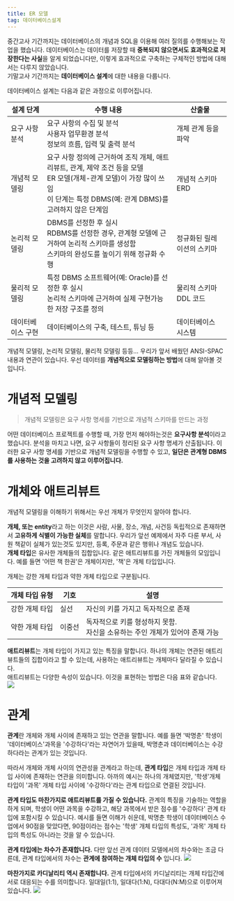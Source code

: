 ```yaml
---
title: ER 모델
tag: 데이터베이스설계
---
```


중간고사 기간까지는 데이터베이스의 개념과 SQL을 이용해 여러 질의를 수행해보는 작업을 했습니다. 데이터베이스는 데이터를 저장할 때 **중복되지 않으면서도 효과적으로 저장한다는 사실**을 알게 되었습니다만, 이렇게 효과적으로 구축하는 구체적인 방법에 대해서는 다루지 않았습니다.    
기말고사 기간까지는 **데이터베이스 설계**에 대한 내용을 다룹니다.

데이터베이스 설계는 다음과 같은 과정으로 이루어집니다.

| 설계 단계 | 수행 내용 | 산출물 |
| -------- | -------- | -------- |
|  요구 사항 분석   |요구 사항의 수집 및 분석<br/>사용자 업무환경 분석<br/>정보의 흐름, 입력 및 출력 분석| 개체 관계 등을 파악    |
|  개념적 모델링  | 요구 사항 정의에 근거하여 조직 개체, 애트리뷰트, 관계, 제약 조건 등을 모델<br/>ER 모델(개체-관계 모델)이 가장 많이 쓰임<br/>이 단계는 특정 DBMS(예: 관계 DBMS)를 고려하지 않은 단계임    | 개념적 스키마<br/>ERD |
|  논리적 모델링   | DBMS를 선정한 후 실시<br/>RDBMS를 선정한 경우, 관계형 모델에 근거하여 논리적 스키마를 생성함<br/> 스키마의 완성도를 높이기 위해 정규화 수행<br/>   | 정규화된 릴레이션의 스키마     |
|  물리적 모델링   | 특정 DBMS 소프트웨어(예: Oracle)를 선정한 후 실시<br/>논리적 스키마에 근거하여 실제 구현가능한 저장 구조를 정의   | 물리적 스키마<br/>DDL 코드  |
|  데이터베이스 구현   | 데이터베이스의 구축, 테스트, 튜닝 등  | 데이터베이스 시스템   |

개념적 모델링, 논리적 모델링, 물리적 모델링 등등... 우리가 앞서 배웠던 ANSI-SPAC 내용과 연관이 있습니다. 우선 데이터를 **개념적으로 모델링하는 방법**에 대해 알아볼 것입니다.

# 개념적 모델링
>개념적 모델링은 요구 사항 명세를 기반으로 개념적 스키마를 만드는 과정
>

어떤 데이터베이스 프로젝트를 수행할 때, 가장 먼저 해야하는것은 **요구사항 분석**이라고 했습니다. 분석을 마치고 나면, 요구 사항들이 정리된 요구 사항 명세가 산출됩니다. 이러한 요구 사항 명세를 기반으로 개념적 모델링을 수행할 수 있고, **일단은 관계형 DBMS를 사용하는 것을 고려하지 않고 이루어집니다.**

# 개체와 애트리뷰트
개념적 모델링을 이해하기 위해서는 우선 개체가 무엇인지 알아야 합니다.     

**개체, 또는 entity**라고 하는 이것은 사람, 사물, 장소, 개념, 사건등 독립적으로 존재하면서 **고유하게 식별이 가능한 실체**를 말합니다. 우리가 앞선 예제에서 자주 다룬 부서, 사원 책같이 실체가 있는것도 있지만, 등록, 주문과 같은 행위나 개념도 있습니다.      
**개체 타입**은 유사한 개체들의 집합입니다. 같은 애트리뷰트를 가진 개체들의 모임입니다. 예를 들면 '어떤 책 한권'은 개체이지만, '책'은 개체 타입입니다.

개체는 강한 개체 타입과 약한 개체 타입으로 구분됩니다. 


| 개체 타입 유형 | 기호 | 설명 |
| -------- | -------- | -------- |
|강한 개체 타입  | 실선     | 자신의 키를 가지고 독자적으로 존재     |
|  약한 개체 타입|    이중선  | 독자적으로 키를 형성하지 못함.<br/>자신을 소유하는 주인 개체가 있어야 존재 가능   |

**애트리뷰트**는 개체 타입이 가지고 있는 특징을 말합니다. 하나의 개체는 연관된 애트리뷰트들의 집합이라고 할 수 있는데, 사용하는 애트리뷰트는 개체마다 달라질 수 있습니다.    
애트리뷰트는 다양한 속성이 있습니다. 이것을 표현하는 방법은 다음 표와 같습니다.    
![](https://i.ibb.co/QCkyGr3/atrs.jpg)

# 관계
**관계**란 개체와 개체 사이에 존재하고 있는 연관을 말합니다. 예를 들면 '박명춘' 학생이 '데이터베이스'과목을 '수강하다'라는 자연어가 있을때, 박명춘과 데이터베이스는 수강하다라는 관계가 있는 것입니다.

따라서 개체와 개체 사이의 연관성을 관계라고 하는데, **관계 타입**은 개체 타입과 개체 타입 사이에 존재하는 연관을 의미합니다. 아까의 예시는 하나의 개체였지만, '학생'개체 타입이 '과목' 개체 타입 사이에 '수강하다'라는 관계 타입으로 연결된 것입니다.  

**관계 타입도 마찬가지로 애트리뷰트를 가질 수 있습니다.** 관계의 특징을 기술하는 역할을 하게 되며, 학생이 어떤 과목을 수강하고, 해당 과목에서 받은 점수를 '수강하다' 관계 타입에 포함시킬 수 있습니다. 예시를 들면 이해가 쉬운데, 박명춘 학생이 데이터베이스 수업에서 90점을 맞았다면, 90점이라는 점수는 '학생' 개체 타입의 특성도, '과목' 개체 타입의 특성도 아니라는 것을 알 수 있습니다.

**관계 타입에는 차수가 존재합니다.** 다만 앞선 관계 데이터 모델에서의 차수와는 조금 다른데, 관계 타입에서의 차수는 **관계에 참여하는 개체 타입의 수** 입니다.
![](https://i.ibb.co/G3WV2j0/deg.jpg)

**마찬가지로 카디날리티 역시 존재합니다.** 관계 타입에서의 카디날리티는 개체 타입간에 서로 대응되는 수를 의미합니다. 일대일(1:1), 일대다(1:N), 다대다(N:M)으로 이루어져 있습니다.
![](https://i.ibb.co/SQjyDTp/dada.jpg)
